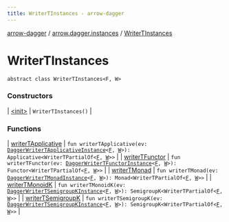 ```yaml
---
title: WriterTInstances - arrow-dagger
---
```


[arrow-dagger](../../index.html) / [arrow.dagger.instances](../index.html) / [WriterTInstances](./index.html)

# WriterTInstances

`abstract class WriterTInstances<F, W>`

### Constructors

| [&lt;init&gt;](-init-.html) | `WriterTInstances()` |

### Functions

| [writerTApplicative](writer-t-applicative.html) | `fun writerTApplicative(ev: `[`DaggerWriterTApplicativeInstance`](../-dagger-writer-t-applicative-instance/index.html)`<`[`F`](index.html#F)`, `[`W`](index.html#W)`>): Applicative<WriterTPartialOf<`[`F`](index.html#F)`, `[`W`](index.html#W)`>>` |
| [writerTFunctor](writer-t-functor.html) | `fun writerTFunctor(ev: `[`DaggerWriterTFunctorInstance`](../-dagger-writer-t-functor-instance/index.html)`<`[`F`](index.html#F)`, `[`W`](index.html#W)`>): Functor<WriterTPartialOf<`[`F`](index.html#F)`, `[`W`](index.html#W)`>>` |
| [writerTMonad](writer-t-monad.html) | `fun writerTMonad(ev: `[`DaggerWriterTMonadInstance`](../-dagger-writer-t-monad-instance/index.html)`<`[`F`](index.html#F)`, `[`W`](index.html#W)`>): Monad<WriterTPartialOf<`[`F`](index.html#F)`, `[`W`](index.html#W)`>>` |
| [writerTMonoidK](writer-t-monoid-k.html) | `fun writerTMonoidK(ev: `[`DaggerWriterTSemigroupKInstance`](../-dagger-writer-t-semigroup-k-instance/index.html)`<`[`F`](index.html#F)`, `[`W`](index.html#W)`>): SemigroupK<WriterTPartialOf<`[`F`](index.html#F)`, `[`W`](index.html#W)`>>` |
| [writerTSemigroupK](writer-t-semigroup-k.html) | `fun writerTSemigroupK(ev: `[`DaggerWriterTSemigroupKInstance`](../-dagger-writer-t-semigroup-k-instance/index.html)`<`[`F`](index.html#F)`, `[`W`](index.html#W)`>): SemigroupK<WriterTPartialOf<`[`F`](index.html#F)`, `[`W`](index.html#W)`>>` |

